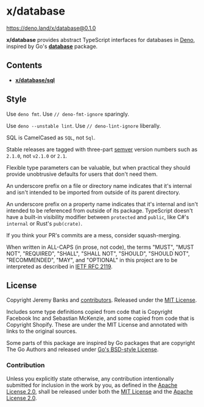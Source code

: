 # x/database

https://deno.land/x/database@0.1.0

**x/database** provides abstract TypeScript interfaces for databases in [Deno],
inspired by Go's [**database**](https://golang.org/pkg/database/) package.

[Deno]: https://deno.land/

## Contents

- [**x/database/sql**](./sql/)

## Style

Use `deno fmt`. Use `// deno-fmt-ignore` sparingly.

Use `deno --unstable lint`. Use `// deno-lint-ignore` liberally.

SQL is CamelCased as `SQL`, not `Sql`.

Stable releases are tagged with three-part [semver] version numbers such as
`2.1.0`, not `v2.1.0` or `2.1`.

[semver]: https://semver.org/spec/v2.0.0.html

Flexible type parameters can be valuable, but when practical they should provide
unobtrusive defaults for users that don't need them.

An underscore prefix on a file or directory name indicates that it's internal
and isn't intended to be imported from outside of its parent directory.

An underscore prefix on a property name indicates that it's internal and isn't
intended to be referenced from outside of its package. TypeScript doesn't have a
built-in visibility modifier between `protected` and `public`, like C#'s
`internal` or Rust's `pub(crate)`.

If you think your PR's commits are a mess, consider squash-merging.

When written in ALL-CAPS (in prose, not code), the terms "MUST", "MUST NOT",
"REQUIRED", "SHALL", "SHALL NOT", "SHOULD", "SHOULD NOT", "RECOMMENDED", "MAY",
and "OPTIONAL" in this project are to be interpreted as described in
[IETF RFC 2119](https://tools.ietf.org/html/RFC2119).

## License

Copyright Jeremy Banks and [contributors]. Released under the [MIT License].

[contributors]: https://github.com/jeremyBanks/database/graphs/contributors
[MIT License]: http://opensource.org/licenses/MIT

Includes some type definitions copied from code that is Copyright Facebook Inc
and Sebastian McKenzie, and some copied from code that is Copyright Shopify.
These are under the MIT License and annotated with links to the original
sources.

Some parts of this package are inspired by Go packages that are copyright The Go
Authors and released under [Go's BSD-style License].

[Go's BSD-style License]: https://golang.org/LICENSE

### Contribution

Unless you explicitly state otherwise, any contribution intentionally submitted
for inclusion in the work by you, as defined in the [Apache License 2.0], shall
be released under both the [MIT License] and the [Apache License 2.0].

[Apache License 2.0]: http://www.apache.org/licenses/LICENSE-2.0
